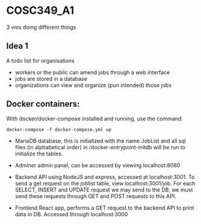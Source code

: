# COSC349_A1

3 vms doing different things

## Idea 1

A todo list for organisations

- workers or the public can amend jobs through a web interface
- jobs are stored in a database
- organizations can view and organize (pun intended) those jobs

## Docker containers:

With docker/docker-compose installed and running, use the command:

    docker-compose -f docker-compose.yml up

- MariaDB database, this is initialized with the name JobList and all sql files (in alphabetical order) in /docker-entrypoint-initdb will be run to initialize the tables.

- Adminer admin panel, can be accessed by viewing localhost:8080

- Backend API using NodeJS and express, accessed at localhost:3001. To send a get request on the joblist table, view localhost:3001/job. For each SELECT, INSERT and UPDATE request we may send to the DB, we must send these requests through GET and POST requests to this API.

- Frontend React app, performs a GET request to the backend API to print data in DB. Accessed through localhost:3000
